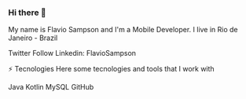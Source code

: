 ### Hi there 👋

My name is Flavio Sampson and I'm a Mobile Developer. I live in Rio de Janeiro - Brazil

Twitter Follow Linkedin: FlavioSampson

⚡ Tecnologies 
Here some tecnologies and tools that I work with

Java Kotlin MySQL GitHub
